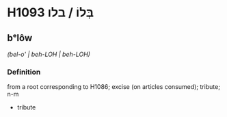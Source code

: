 # H1093 בְּלוֹ / בלו

## bᵉlôw

_(bel-o' | beh-LOH | beh-LOH)_

### Definition

from a root corresponding to H1086; excise (on articles consumed); tribute; n-m

- tribute
